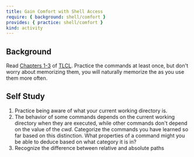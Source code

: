 ```yaml
---
title: Gain Comfort with Shell Access
require: { background: shell/comfort }
provides: { practice: shell/comfort }
kind: activity
---
```


## Background

Read [Chapters 1-3](/assets/TLCL-13.07.pdf#page=26) of [TLCL](/assets/TLCL-13.07.pdf).  Practice the commands at least once, but
don't worry about memorizing them, you will naturally memorize the as
you use them more often.

## Self Study
1. Practice being aware of what your current working directory is.
1. The behavior of some commands depends on the current working
   directory when they are executed, while other commands don't depend
   on the value of the *cwd*.  Categorize the commands you have
   learned so far based on this distinction.  What properties of a
   command might you be able to deduce based on what category it is
   in?
1. Recognize the difference between relative and absolute paths


